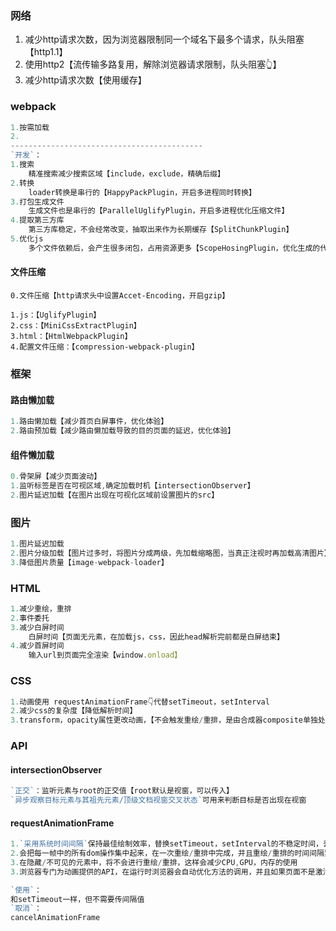 ### 网络

1. 减少http请求次数，因为浏览器限制同一个域名下最多个请求，队头阻塞【http1.1】
2. 使用http2【流传输多路复用，解除浏览器请求限制，队头阻塞👆】
3. 减少http请求次数【使用缓存】

### webpack

```typescript
1.按需加载
2.
-------------------------------------------
`开发`：
1.搜索
	精准搜索减少搜索区域【include，exclude，精确后缀】
2.转换
	loader转换是串行的【HappyPackPlugin，开启多进程同时转换】
3.打包生成文件
	生成文件也是串行的【ParallelUglifyPlugin，开启多进程优化压缩文件】
4.提取第三方库
	第三方库稳定，不会经常改变，抽取出来作为长期缓存【SplitChunkPlugin】
5.优化js
	多个文件依赖后，会产生很多闭包，占用资源更多【ScopeHosingPlugin，优化生成的代码，减少代码体积，减少作用域，代码可读性更好】
```

#### 文件压缩

```
0.文件压缩【http请求头中设置Accet-Encoding，开启gzip】

1.js：【UglifyPlugin】
2.css：【MiniCssExtractPlugin】
3.html：【HtmlWebpackPlugin】
4.配置文件压缩：【compression-webpack-plugin】
```

### 框架

#### 路由懒加载

```typescript
1.路由懒加载【减少首页白屏事件，优化体验】
2.路由预加载【减少路由懒加载导致的目的页面的延迟，优化体验】
```

#### 组件懒加载

```typescript
0.骨架屏【减少页面波动】
1.监听标签是否在可视区域,确定加载时机【intersectionObserver】
2.图片延迟加载【在图片出现在可视化区域前设置图片的src】
```

### 图片

```typescript
1.图片延迟加载
2.图片分级加载【图片过多时，将图片分成两级，先加载缩略图，当真正注视时再加载高清图片】
3.降低图片质量【image-webpack-loader】
```

### HTML

```typescript
1.减少重绘，重排
2.事件委托
3.减少白屏时间
	白屏时间【页面无元素，在加载js，css，因此head解析完前都是白屏结束】
4.减少首屏时间
	输入url到页面完全渲染【window.onload】
```

### CSS

```typescript
1.动画使用 requestAnimationFrame👇代替setTimeout，setInterval
2.减少css的复杂度【降低解析时间】
3.transform，opacity属性更改动画，【不会触发重绘/重排，是由合成器composite单独处理的属性】
```

### API

#### intersectionObserver

```typescript
`正交`：监听元素与root的正交值【root默认是视窗，可以传入】
`异步观察目标元素与其祖先元素/顶级文档视窗交叉状态`可用来判断目标是否出现在视窗
```

#### requestAnimationFrame

```typescript
1.`采用系统时间间隔`保持最佳绘制效率，替换setTimeout，setInterval的不稳定时间，丢帧，导致页面卡顿
2.会把每一帧中的所有dom操作集中起来，在一次重绘/重排中完成，并且重绘/重排的时间间隔紧随浏览器的刷新效率
3.在隐藏/不可见的元素中，将不会进行重绘/重排，这样会减少CPU,GPU，内存的使用
3.浏览器专门为动画提供的API，在运行时浏览器会自动优化方法的调用，并且如果页面不是激活状态的话，动画会自动暂停，节省CPU的开销

`使用`：
和setTimeout一样，但不需要传间隔值
`取消`：
cancelAnimationFrame
```

